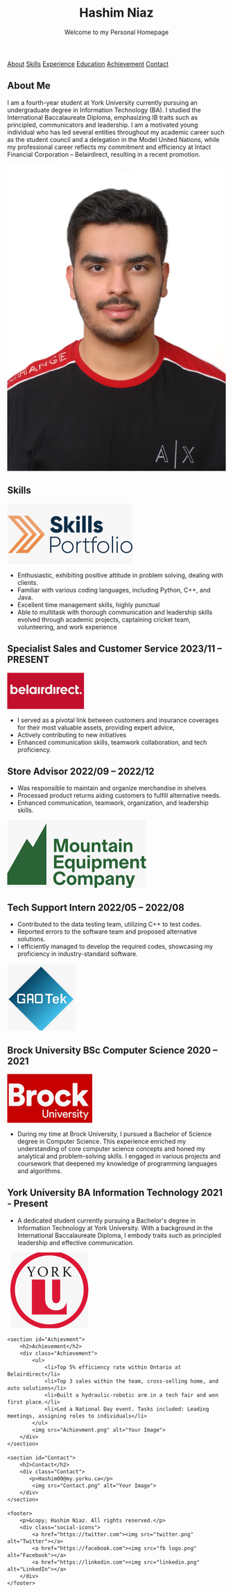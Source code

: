 
<html lang="en">
<head>
    <meta charset="UTF-8">
    <meta http-equiv="X-UA-Compatible" content="IE=edge">
    <meta name="viewport" content="width=device-width, initial-scale=1.0">
    <title>Hashim Niaz - Personal Website</title>
    <link rel="stylesheet" href="webstyle.css">
</head>
<body>
    <header>
        <h1>Hashim Niaz</h1>
        <p>Welcome to my Personal Homepage</p>
    </header>
    <nav>
        <a href="#about">About</a>
        <a href="#skills">Skills</a>
        <a href="#Experience">Experience</a>
        <a href="#Education">Education</a>
        <a href="#Achievment">Achievement</a>
        <a href="#Contact">Contact</a>
    </nav>
    <section id="about">
        <h2>About Me</h2>
        <div class="info">
            <div class="text">
                <p>I am a fourth-year student at York University currently pursuing an undergraduate degree in Information Technology (BA). I studied the International Baccalaureate Diploma, emphasizing IB traits such as principled, communicators and leadership. I am a motivated young individual who has led several entities throughout my academic career such as the student council and a delegation in the Model United Nations, while my professional career reflects my commitment and efficiency at Intact Financial Corporation – Belairdirect, resulting in a recent promotion.</p>
            </div>
            <div class="aboutme">
                <img src="Aboutme.png" alt="Your Image">
            </div>
        </div>
    </section>
    <section id="skills">
        <h2>Skills</h2>
        <div class="skills">
            <img src="skills.png" alt="Your Image">
            <ul>
                <li>Enthusiastic, exhibiting positive attitude in problem solving, dealing with clients.</li>
                <li>Familiar with various coding languages, including Python, C++, and Java.</li>
                <li>Excellent time management skills, highly punctual</li>
                <li>Able to multitask with thorough communication and leadership skills evolved through academic projects, captaining cricket team, volunteering, and work experience</li>
            </ul>
        </div>
    </section>
    <section id="Experience">
        <h2>Specialist Sales and Customer Service 2023/11 – PRESENT</h2>
        <div class="Belairdirect">
            <img src="Belairdirect.png" alt="Your Image">
            <ul>
                <li>I served as a pivotal link between customers and insurance coverages for their most valuable assets, providing expert advice,</li>
                <li>Actively contributing to new initiatives</li>
                <li>Enhanced communication skills, teamwork collaboration, and tech proficiency. </li>
            </ul>
        </div>
    </section>
    <section id="Experience">
        <h2>Store Advisor 2022/09 – 2022/12</h2>
        <div class="Mountain">
            <ul>
                <li>Was responsible to maintain and organize merchandise in shelves</li>
                <li>Processed product returns aiding customers to fulfill alternative needs.</li>
                <li>Enhanced communication, teamwork, organization, and leadership skills.</li>
            </ul>
            <img src="Mountain.png" alt="Your Image">
        </div>
    </section>
    <section id="Experience">
        <h2>Tech Support Intern 2022/05 – 2022/08</h2>
        <div class="Gaotek">
            <ul>
                <li>Contributed to the data testing team, utilizing C++ to test codes.</li>
                <li>Reported errors to the software team and proposed alternative solutions.</li>
                <li>I efficiently managed to develop the required codes, showcasing my proficiency in industry-standard software. </li>
            </ul>
            <img src="Gaotek.png" alt="Your Image">
        </div>
    </section>
    <section id="Education">
        <h2>Brock University BSc Computer Science 2020 – 2021</h2>
        <div class="Brock">
            <img src="Brock.png" alt="Your Image">
            <ul>
                <li>During my time at Brock University, I pursued a Bachelor of Science degree in Computer Science. This experience enriched my understanding of core computer science concepts and honed my analytical and problem-solving skills. I engaged in various projects and coursework that deepened my knowledge of programming languages and algorithms.</li>
            </ul>
        </div>
    </section>
    <section id="Education">
        <h2>York University BA Information Technology 2021 - Present</h2>
        <div class="York">
            <ul>
                <li>A dedicated student currently pursuing a Bachelor's degree in Information Technology at York University. With a background in the International Baccalaureate Diploma, I embody traits such as principled leadership and effective communication. </li>
            </ul>
            <img src="York.png" alt="Your Image">
        </div>
    </section>

    <section id="Achievment">
        <h2>Achievement</h2>
        <div class="Achievement">
            <ul>
                <li>Top 5% efficiency rate within Ontario at Belairdirect</li>
                <li>Top 3 sales within the team, cross-selling home, and auto solutions</li>
                <li>Built a hydraulic-robotic arm in a tech fair and won first place.</li>
                <li>Led a National Day event. Tasks included: Leading meetings, assigning roles to individuals</li>
            </ul>
            <img src="Achievment.png" alt="Your Image">
        </div>
    </section>

    <section id="Contact">
        <h2>Contact</h2>
        <div class="Contact">
           <p>Hashim00@my.yorku.ca</p>
            <img src="Contact.png" alt="Your Image">
        </div>
    </section>
    
    <footer>
        <p>&copy; Hashim Niaz. All rights reserved.</p>
        <div class="social-icons">
            <a href="https://twitter.com"><img src="twitter.png" alt="Twitter"></a>
            <a href="https://facebook.com"><img src="fb logo.png" alt="Facebook"></a>
            <a href="https://linkedin.com"><img src="linkedin.png" alt="LinkedIn"></a>
        </div>
    </footer>
</body>
</html>
